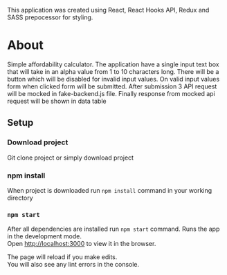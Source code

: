 This application was created using React, React Hooks API, Redux and SASS prepocessor for styling.

# About 

Simple affordability calculator. 
The application have a single input text box that will take in an alpha value from 1 to 10 characters long.
There will be a button which will be disabled for invalid input values. 
On valid input values form when clicked form will be submitted.
After submission 3 API request will be mocked in fake-backend.js file.
Finally response from mocked api request  will be shown in data table


## Setup

### Download project

Git clone project or simply download project

### npm install

When project is downloaded run `npm install` command in your working directory

### `npm start`
After all dependencies are installed run `npm start` command.
Runs the app in the development mode.<br />
Open [http://localhost:3000](http://localhost:3000) to view it in the browser.

The page will reload if you make edits.<br />
You will also see any lint errors in the console.


